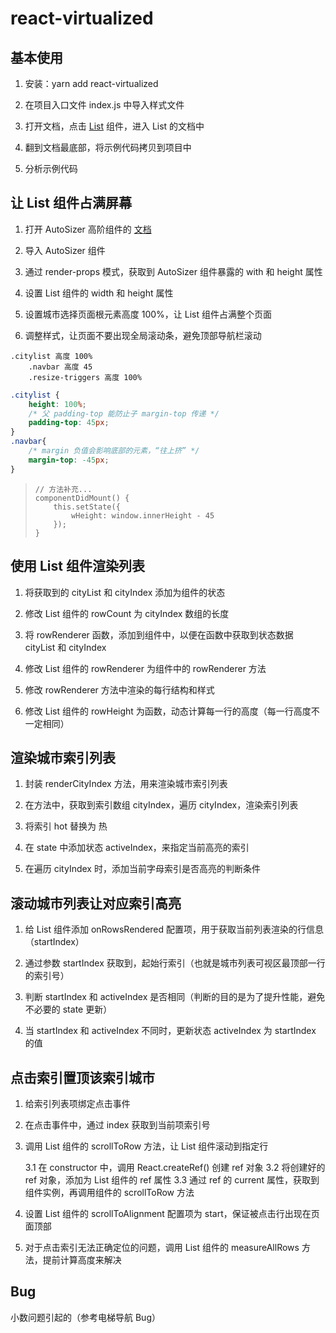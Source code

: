 # react-virtualized

## 基本使用

1. 安装：yarn add react-virtualized

2. 在项目入口文件 index.js 中导入样式文件

3. 打开文档，点击 [List](https://github.com/bvaughn/react-virtualized/blob/master/docs/List.md) 组件，进入 List 的文档中

4. 翻到文档最底部，将示例代码拷贝到项目中

5. 分析示例代码

## 让 List 组件占满屏幕

1. 打开 AutoSizer 高阶组件的 [文档](https://github.com/bvaughn/react-virtualized/blob/master/docs/AutoSizer.md#autosizer)

2. 导入 AutoSizer 组件

3. 通过 render-props 模式，获取到 AutoSizer 组件暴露的 with 和 height 属性

4. 设置 List 组件的 width 和 height 属性

5. 设置城市选择页面根元素高度 100%，让 List 组件占满整个页面

6. 调整样式，让页面不要出现全局滚动条，避免顶部导航栏滚动

```
.citylist 高度 100%
    .navbar 高度 45
    .resize-triggers 高度 100%
```

```css
.citylist {
    height: 100%;
    /* 父 padding-top 能防止子 margin-top 传递 */
    padding-top: 45px;
}
.navbar{
    /* margin 负值会影响底部的元素，“往上挤” */
    margin-top: -45px;
}
```

> ```
> // 方法补充...
> componentDidMount() {
>     this.setState({
>         wHeight: window.innerHeight - 45
>     });
> }
> ```

## 使用 List 组件渲染列表

1. 将获取到的 cityList 和 cityIndex 添加为组件的状态

2. 修改 List 组件的 rowCount 为 cityIndex 数组的长度

3. 将 rowRenderer 函数，添加到组件中，以便在函数中获取到状态数据 cityList 和 cityIndex

4. 修改 List 组件的 rowRenderer 为组件中的 rowRenderer 方法

5. 修改 rowRenderer 方法中渲染的每行结构和样式

6. 修改 List 组件的 rowHeight 为函数，动态计算每一行的高度（每一行高度不一定相同）

## 渲染城市索引列表

1. 封装 renderCityIndex 方法，用来渲染城市索引列表

2. 在方法中，获取到索引数组 cityIndex，遍历 cityIndex，渲染索引列表

3. 将索引 hot 替换为 热

4. 在 state 中添加状态 activeIndex，来指定当前高亮的索引

5. 在遍历 cityIndex 时，添加当前字母索引是否高亮的判断条件

## 滚动城市列表让对应索引高亮

1. 给 List 组件添加 onRowsRendered 配置项，用于获取当前列表渲染的行信息（startIndex）

2. 通过参数 startIndex 获取到，起始行索引（也就是城市列表可视区最顶部一行的索引号）

3. 判断 startIndex 和 activeIndex 是否相同（判断的目的是为了提升性能，避免不必要的 state 更新）

4. 当 startIndex 和 activeIndex 不同时，更新状态 activeIndex 为 startIndex 的值

## 点击索引置顶该索引城市

1. 给索引列表项绑定点击事件

2. 在点击事件中，通过 index 获取到当前项索引号

3. 调用 List 组件的 scrollToRow 方法，让 List 组件滚动到指定行

    3.1 在 constructor 中，调用 React.createRef() 创建 ref 对象
    3.2 将创建好的 ref 对象，添加为 List 组件的 ref 属性
    3.3 通过 ref 的 current 属性，获取到组件实例，再调用组件的 scrollToRow 方法

4. 设置 List 组件的 scrollToAlignment 配置项为 start，保证被点击行出现在页面顶部

5. 对于点击索引无法正确定位的问题，调用 List 组件的 measureAllRows 方法，提前计算高度来解决

## Bug

小数问题引起的（参考电梯导航 Bug）
